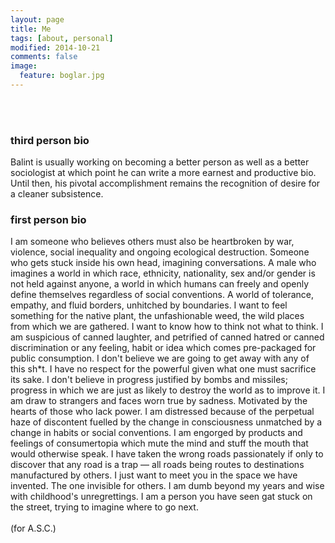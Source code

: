 ```yaml
---
layout: page
title: Me
tags: [about, personal]
modified: 2014-10-21
comments: false
image:
  feature: boglar.jpg
---
```

<br><br>

### third person bio

Balint is usually working on becoming a better person as well as a better sociologist at which point he can write a more earnest and productive bio. Until then, his pivotal accomplishment remains the recognition of desire for a cleaner subsistence.

### first person bio		

I am someone who believes others must also be heartbroken by war, violence, social inequality and ongoing ecological destruction. Someone who gets stuck inside his own head, imagining conversations. A male who imagines a world in which race, ethnicity, nationality, sex and/or gender is not held against anyone, a world in which humans can freely and openly define themselves regardless of social conventions. A world of tolerance, empathy, and fluid borders, unhitched by boundaries.  I want to feel something for the native plant, the unfashionable weed, the wild places from which we are gathered. I want to know how to think not what to think. I am suspicious of canned laughter, and petrified of canned hatred or canned discrimination or any feeling, habit or idea which comes pre-packaged for public consumption. I don't believe we are going to get away with any of this sh*t. I have no respect for the powerful given what one must sacrifice its sake. I don't believe in progress justified by bombs and missiles; progress in which we are just as likely to destroy the world as to improve it.  I am draw to strangers and faces worn true by sadness. Motivated by the hearts of those who lack power. I am distressed because of the perpetual haze of discontent fuelled by the change in consciousness unmatched by a change in habits or social conventions. I am engorged by products and feelings of consumertopia which mute the mind and stuff the mouth that would otherwise speak. I have taken the wrong roads passionately if only to discover that any road is a trap —  all roads being routes to destinations manufactured by others. I just want to meet you in the space we have invented. The one invisible for others.  I am dumb beyond my years and wise with childhood's unregrettings. I am a person you have seen gat stuck on the street, trying to imagine where to go next.
<br><br>
(for A.S.C.)
<br><br>
<br><br>
